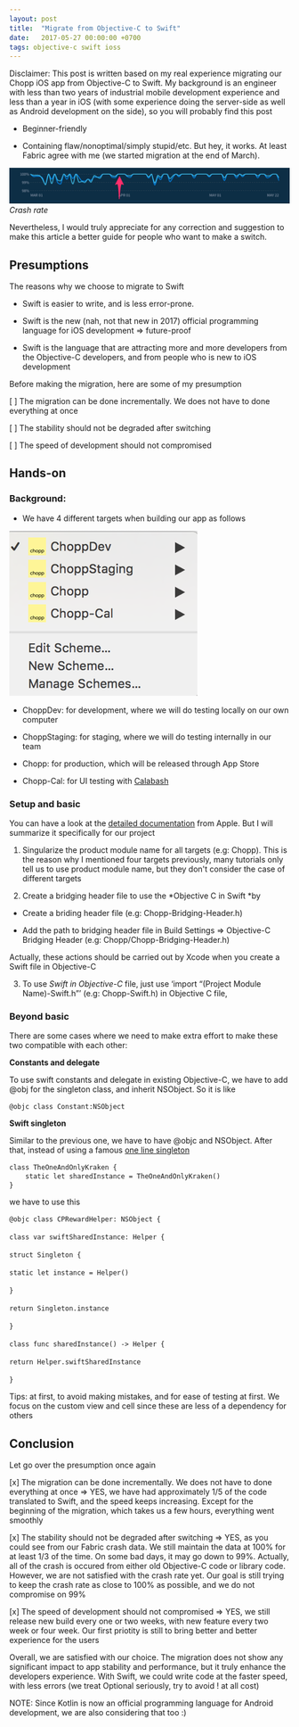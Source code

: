 ```yaml
---
layout: post
title:  "Migrate from Objective-C to Swift"
date:   2017-05-27 00:00:00 +0700
tags: objective-c swift ioss
---
```

Disclaimer: This post is written based on my real experience migrating our Chopp iOS app from Objective-C to Swift. My background is an engineer with less than two years of industrial mobile development experience and less than a year in iOS (with some experience doing the server-side as well as Android development on the side), so you will probably find this post

* Beginner-friendly

* Containing flaw/nonoptimal/simply stupid/etc. But hey, it works. At least Fabric agree with me (we started migration at the end of March).

![Crash rate](/assets/post-images/2017-05-27/crash-rate.png)*Crash rate*

Nevertheless, I would truly appreciate for any correction and suggestion to make this article a better guide for people who want to make a switch.

## Presumptions

The reasons why we choose to migrate to Swift

* Swift is easier to write, and is less error-prone.

* Swift is the new (nah, not that new in 2017) official programming language for iOS development => future-proof

* Swift is the language that are attracting more and more developers from the Objective-C developers, and from people who is new to iOS development

Before making the migration, here are some of my presumption

[ ] The migration can be done incrementally. We does not have to done everything at once

[ ] The stability should not be degraded after switching

[ ] The speed of development should not compromised

## Hands-on

### Background:

* We have 4 different targets when building our app as follows

![](/assets/post-images/2017-05-27/target.png)

* ChoppDev: for development, where we will do testing locally on our own computer

* ChoppStaging: for staging, where we will do testing internally in our team

* Chopp: for production, which will be released through App Store

* Chopp-Cal: for UI testing with [Calabash](http://calaba.sh)

### Setup and basic

You can have a look at the [detailed documentation](https://developer.apple.com/library/content/documentation/Swift/Conceptual/BuildingCocoaApps/MixandMatch.html) from Apple. But I will summarize it specifically for our project

1. Singularize the product module name for all targets (e.g: Chopp). This is the reason why I mentioned four targets previously, many tutorials only tell us to use product module name, but they don't consider the case of different targets

1. Create a bridging header file to use the *Objective C in Swift *by

* Create a briding header file (e.g: Chopp-Bridging-Header.h)

* Add the path to bridging header file in Build Settings => Objective-C Bridging Header (e.g: Chopp/Chopp-Bridging-Header.h)

Actually, these actions should be carried out by Xcode when you create a Swift file in Objective-C

3. To use *Swift in Objective-C* file, just use ‘import “(Project Module Name)-Swift.h”’ (e.g: Chopp-Swift.h) in Objective C file,

### Beyond basic

There are some cases where we need to make extra effort to make these two compatible with each other:

**Constants and delegate**

To use swift constants and delegate in existing Objective-C, we have to add @obj for the singleton class, and inherit NSObject. So it is like

    @objc class Constant:NSObject

**Swift singleton**

Similar to the previous one, we have to have @objc and NSObject. After that, instead of using a famous [one line singleton](https://krakendev.io/blog/the-right-way-to-write-a-singleton)

    class TheOneAndOnlyKraken {
        static let sharedInstance = TheOneAndOnlyKraken()
    }

we have to use this

    @objc class CPRewardHelper: NSObject {

    class var swiftSharedInstance: Helper {

    struct Singleton {

    static let instance = Helper()

    }

    return Singleton.instance

    }

    class func sharedInstance() -> Helper {

    return Helper.swiftSharedInstance

    }

Tips: at first, to avoid making mistakes, and for ease of testing at first. We focus on the custom view and cell since these are less of a dependency for others

## Conclusion

Let go over the presumption once again

[x] The migration can be done incrementally. We does not have to done everything at once => YES, we have had approximately 1/5 of the code translated to Swift, and the speed keeps increasing. Except for the beginning of the migration, which takes us a few hours, everything went smoothly

[x] The stability should not be degraded after switching => YES, as you could see from our Fabric crash data. We still maintain the data at 100% for at least 1/3 of the time. On some bad days, it may go down to 99%. Actually, all of the crash is occured from either old Objective-C code or library code. However, we are not satisfied with the crash rate yet. Our goal is still trying to keep the crash rate as close to 100% as possible, and we do not compromise on 99%

[x] The speed of development should not compromised => YES, we still release new build every one or two weeks, with new feature every two week or four week. Our first priotity is still to bring better and better experience for the users

Overall, we are satisfied with our choice. The migration does not show any significant impact to app stability and performance, but it truly enhance the developers experience. With Swift, we could write code at the faster speed, with less errors (we treat Optional seriously, try to avoid ! at all cost)

NOTE: Since Kotlin is now an official programming language for Android development, we are also considering that too :)
